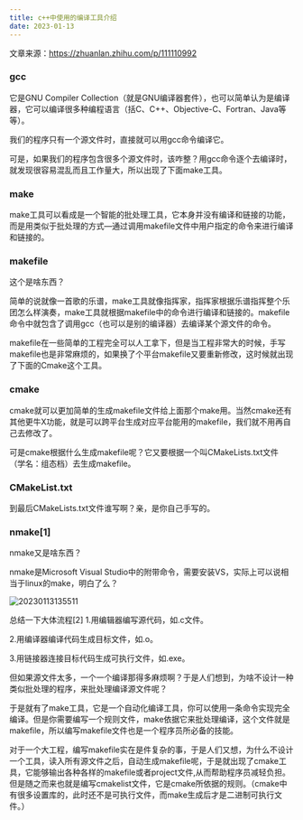 ```yaml
---
title: c++中使用的编译工具介绍
date: 2023-01-13
---
```


文章来源：https://zhuanlan.zhihu.com/p/111110992

### gcc

它是GNU Compiler Collection（就是GNU编译器套件），也可以简单认为是编译器，它可以编译很多种编程语言（括C、C++、Objective-C、Fortran、Java等等）。

我们的程序只有一个源文件时，直接就可以用gcc命令编译它。

可是，如果我们的程序包含很多个源文件时，该咋整？用gcc命令逐个去编译时，就发现很容易混乱而且工作量大，所以出现了下面make工具。

### make

make工具可以看成是一个智能的批处理工具，它本身并没有编译和链接的功能，而是用类似于批处理的方式—通过调用makefile文件中用户指定的命令来进行编译和链接的。

### makefile

这个是啥东西？

简单的说就像一首歌的乐谱，make工具就像指挥家，指挥家根据乐谱指挥整个乐团怎么样演奏，make工具就根据makefile中的命令进行编译和链接的。makefile命令中就包含了调用gcc（也可以是别的编译器）去编译某个源文件的命令。

makefile在一些简单的工程完全可以人工拿下，但是当工程非常大的时候，手写makefile也是非常麻烦的，如果换了个平台makefile又要重新修改，这时候就出现了下面的Cmake这个工具。

### cmake

cmake就可以更加简单的生成makefile文件给上面那个make用。当然cmake还有其他更牛X功能，就是可以跨平台生成对应平台能用的makefile，我们就不用再自己去修改了。

可是cmake根据什么生成makefile呢？它又要根据一个叫CMakeLists.txt文件（学名：组态档）去生成makefile。

### CMakeList.txt

到最后CMakeLists.txt文件谁写啊？亲，是你自己手写的。

### nmake[1]

nmake又是啥东西？

nmake是Microsoft Visual Studio中的附带命令，需要安装VS，实际上可以说相当于linux的make，明白了么？

![20230113135511](https://afatpig.oss-cn-chengdu.aliyuncs.com/blog/20230113135511.png)

总结一下大体流程[2]
1.用编辑器编写源代码，如.c文件。

2.用编译器编译代码生成目标文件，如.o。

3.用链接器连接目标代码生成可执行文件，如.exe。

但如果源文件太多，一个一个编译那得多麻烦啊？于是人们想到，为啥不设计一种类似批处理的程序，来批处理编译源文件呢？

于是就有了make工具，它是一个自动化编译工具，你可以使用一条命令实现完全编译。但是你需要编写一个规则文件，make依据它来批处理编译，这个文件就是makefile，所以编写makefile文件也是一个程序员所必备的技能。

对于一个大工程，编写makefile实在是件复杂的事，于是人们又想，为什么不设计一个工具，读入所有源文件之后，自动生成makefile呢，于是就出现了cmake工具，它能够输出各种各样的makefile或者project文件,从而帮助程序员减轻负担。但是随之而来也就是编写cmakelist文件，它是cmake所依据的规则。（cmake中有很多设置库的，此时还不是可执行文件，而make生成后才是二进制可执行文件。）
